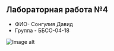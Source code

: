 ## Лабораторная работа №4
- ФИО- Сонгулия Давид
- Группа - ББСО-04-18

![Image alt](https://github.com/r31axx/O.S/blob/master/docker/Screenshot.png)
